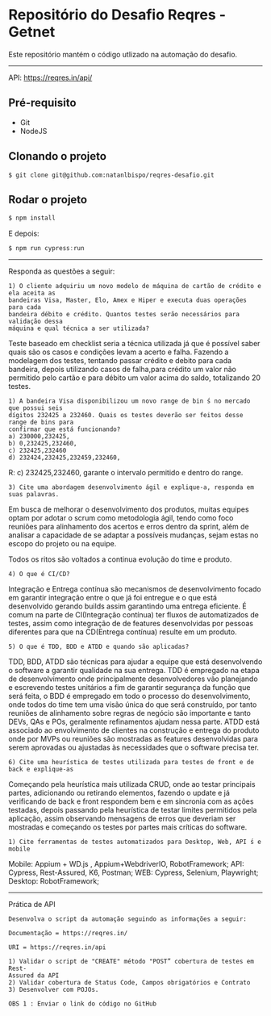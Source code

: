 # Repositório do Desafio Reqres - Getnet

Este repositório mantém o código utlizado na automação do desafio.
___

API: https://reqres.in/api/

## Pré-requisito
* Git
* NodeJS
## Clonando o projeto
~~~shell
$ git clone git@github.com:natanlbispo/reqres-desafio.git
~~~
## Rodar o projeto

~~~javascript
$ npm install
~~~

E depois: 

~~~javascript
$ npm run cypress:run
~~~

---
Responda as questões a seguir:

```
1) O cliente adquiriu um novo modelo de máquina de cartão de crédito e ela aceita as
bandeiras Visa, Master, Elo, Amex e Hiper e executa duas operações para cada
bandeira débito e crédito. Quantos testes serão necessários para validação dessa
máquina e qual técnica a ser utilizada?
```
Teste baseado em checklist seria a técnica utilizada já que é possível saber quais são os casos e condições levam a acerto e falha. 
Fazendo a modelagem dos testes, tentando passar crédito e debito para cada bandeira, depois utilizando casos de falha,para crédito um valor não permitido pelo cartão e para débito um valor acima do saldo, totalizando 20 testes. 

```
1) A bandeira Visa disponibilizou um novo range de bin ́s no mercado que possui seis
dígitos 232425 a 232460. Quais os testes deverão ser feitos desse range de bins para
confirmar que está funcionando?
a) 230000,232425,
b) 0,232425,232460,
c) 232425,232460
d) 232424,232425,232459,232460,
```
R: c) 232425,232460, garante o intervalo permitido e dentro do range.

```
3) Cite uma abordagem desenvolvimento ágil e explique-a, responda em suas palavras.
```
Em busca de melhorar o desenvolvimento dos produtos, muitas equipes optam por adotar o scrum como metodologia ágil, tendo como foco reuniões para alinhamento dos acertos e erros dentro da sprint, além de analisar a capacidade de se adaptar a possíveis mudanças, sejam estas no escopo do projeto ou na equipe.

Todos os ritos são voltados a continua evolução do time e produto. 
```
4) O que é CI/CD?
```
Integração e Entrega contínua são mecanismos de desenvolvimento focado em garantir integração entre o que já foi entregue e o que está desenvolvido gerando builds assim garantindo uma entrega eficiente. É comum na parte de CI(Integração contínua) ter fluxos de automatizados de testes, assim como integração de de features desenvolvidas por pessoas diferentes para que na CD(Entrega contínua) resulte em um produto.
```
5) O que é TDD, BDD e ATDD e quando são aplicadas?
```
TDD, BDD, ATDD são técnicas para ajudar a equipe que está desenvolvendo o software a garantir qualidade na sua entrega. TDD é empregado na etapa de desenvolvimento onde principalmente desenvolvedores vão planejando e escrevendo testes unitários a fim de garantir segurança da função que será feita, o BDD é empregado em todo o processo do desenvolvimento, onde todos do time tem uma visão única do que será construído, por tanto reuniões de alinhamento sobre regras de negócio são importante e tanto DEVs, QAs e POs, geralmente refinamentos ajudam nessa parte. ATDD está associado ao envolvimento de clientes na construção e entrega do produto onde por MVPs ou reuniões são mostradas as features desenvolvidas para serem aprovadas ou ajustadas às necessidades que o software precisa ter.  

```
6) Cite uma heurística de testes utilizada para testes de front e de back e explique-as
```
Começando pela heurística mais utilizada CRUD, onde ao testar principais partes, adicionando ou retirando elementos, fazendo o update e já verificando de back e front respondem bem e em sincronia com as ações testadas, depois passando pela heurística de testar limites permitidos pela aplicação, assim observando mensagens de erros que deveriam ser mostradas e começando os testes por partes mais críticas do software.

```
1) Cite ferramentas de testes automatizados para Desktop, Web, API ́s e mobile
```

Mobile: Appium + WD.js , Appium+WebdriverIO, RobotFramework;
API: Cypress, Rest-Assured, K6, Postman;
WEB: Cypress, Selenium, Playwright;
Desktop: RobotFramework;

---
Prática de API

```
Desenvolva o script da automação seguindo as informações a seguir:
```
```
Documentação = https://reqres.in/
```
```
URI = https://reqres.in/api
```
```
1) Validar o script de "CREATE" método "POST” cobertura de testes em Rest-
Assured da API
2) Validar cobertura de Status Code, Campos obrigatórios e Contrato
3) Desenvolver com POJOs.
```
```
OBS 1 : Enviar o link do código no GitHub
```

